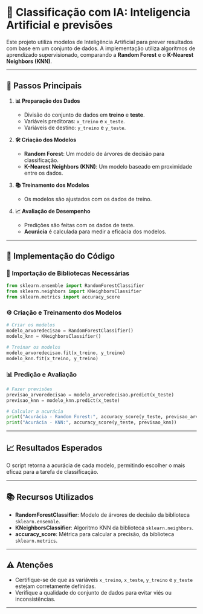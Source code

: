 
# 🤖 **Classificação com IA: Inteligencia Artificial e previsões**  

Este projeto utiliza modelos de Inteligência Artificial para prever resultados com base em um conjunto de dados. A implementação utiliza algoritmos de aprendizado supervisionado, comparando a **Random Forest** e o **K-Nearest Neighbors (KNN)**.

---

## 🚀 **Passos Principais**  

1. **📊 Preparação dos Dados**  
   - Divisão do conjunto de dados em **treino** e **teste**.  
   - Variáveis preditoras: `x_treino` e `x_teste`.  
   - Variáveis de destino: `y_treino` e `y_teste`.  

2. **🛠️ Criação dos Modelos**  
   - **Random Forest**: Um modelo de árvores de decisão para classificação.  
   - **K-Nearest Neighbors (KNN)**: Um modelo baseado em proximidade entre os dados.  

3. **📚 Treinamento dos Modelos**  
   - Os modelos são ajustados com os dados de treino.  

4. **📈 Avaliação de Desempenho**  
   - Predições são feitas com os dados de teste.  
   - **Acurácia** é calculada para medir a eficácia dos modelos.  

---

## 🧪 **Implementação do Código**  

### 🔌 **Importação de Bibliotecas Necessárias**  
```python  
from sklearn.ensemble import RandomForestClassifier  
from sklearn.neighbors import KNeighborsClassifier  
from sklearn.metrics import accuracy_score  
```  

### ⚙️ **Criação e Treinamento dos Modelos**  
```python  
# Criar os modelos  
modelo_arvoredecisao = RandomForestClassifier()  
modelo_knn = KNeighborsClassifier()  

# Treinar os modelos  
modelo_arvoredecisao.fit(x_treino, y_treino)  
modelo_knn.fit(x_treino, y_treino)  
```  

### 📊 **Predição e Avaliação**  
```python  
# Fazer previsões  
previsao_arvoredecisao = modelo_arvoredecisao.predict(x_teste)  
previsao_knn = modelo_knn.predict(x_teste)  

# Calcular a acurácia  
print("Acurácia - Random Forest:", accuracy_score(y_teste, previsao_arvoredecisao))  
print("Acurácia - KNN:", accuracy_score(y_teste, previsao_knn))  
```  

---

## 📈 **Resultados Esperados**  
O script retorna a acurácia de cada modelo, permitindo escolher o mais eficaz para a tarefa de classificação.  

---

## 📚 **Recursos Utilizados**  
- **RandomForestClassifier**: Modelo de árvores de decisão da biblioteca `sklearn.ensemble`.  
- **KNeighborsClassifier**: Algoritmo KNN da biblioteca `sklearn.neighbors`.  
- **accuracy_score**: Métrica para calcular a precisão, da biblioteca `sklearn.metrics`.  

---

## ⚠️ **Atenções**  
- Certifique-se de que as variáveis `x_treino`, `x_teste`, `y_treino` e `y_teste` estejam corretamente definidas.  
- Verifique a qualidade do conjunto de dados para evitar viés ou inconsistências.  

---

